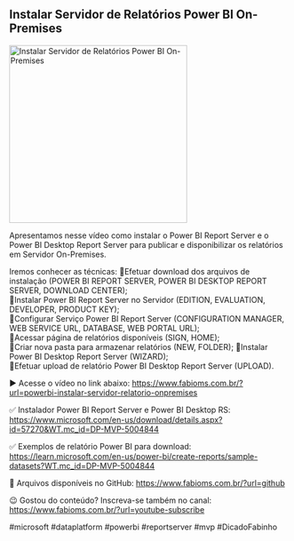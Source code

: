 ## Instalar Servidor de Relatórios Power BI On-Premises

<img src="https://fabioms.com.br//uploads/youtube/Slide93.png" alt="Instalar Servidor de Relatórios Power BI On-Premises" title="PowerBI" width="320"/>

Apresentamos nesse vídeo como instalar o Power BI Report Server e o Power BI Desktop Report Server para publicar e disponibilizar os relatórios em Servidor On-Premises.

Iremos conhecer as técnicas:
🔹Efetuar download dos arquivos de instalação (POWER BI REPORT SERVER, POWER BI DESKTOP REPORT SERVER, DOWNLOAD CENTER);  
🔹Instalar Power BI Report Server no Servidor (EDITION, EVALUATION, DEVELOPER, PRODUCT KEY);  
🔹Configurar Serviço Power BI Report Server (CONFIGURATION MANAGER, WEB SERVICE URL, DATABASE, WEB PORTAL URL);  
🔹Acessar página de relatórios disponíveis (SIGN, HOME);  
🔹Criar nova pasta para armazenar relatórios (NEW, FOLDER);
🔹Instalar Power BI Desktop Report Server (WIZARD);  
🔹Efetuar upload de relatório Power BI Desktop Report Server (UPLOAD).  

▶️ Acesse o vídeo no link abaixo:
https://www.fabioms.com.br/?url=powerbi-instalar-servidor-relatorio-onpremises

✅ Instalador Power BI Report Server e Power BI Desktop RS:
https://www.microsoft.com/en-us/download/details.aspx?id=57270&WT.mc_id=DP-MVP-5004844

✅ Exemplos de relatório Power BI para download:
https://learn.microsoft.com/en-us/power-bi/create-reports/sample-datasets?WT.mc_id=DP-MVP-5004844

📁 Arquivos disponíveis no GitHub:
https://www.fabioms.com.br/?url=github

😉 Gostou do conteúdo? Inscreva-se também no canal:
https://www.fabioms.com.br/?url=youtube-subscribe

#microsoft #dataplatform #powerbi #reportserver #mvp #DicadoFabinho